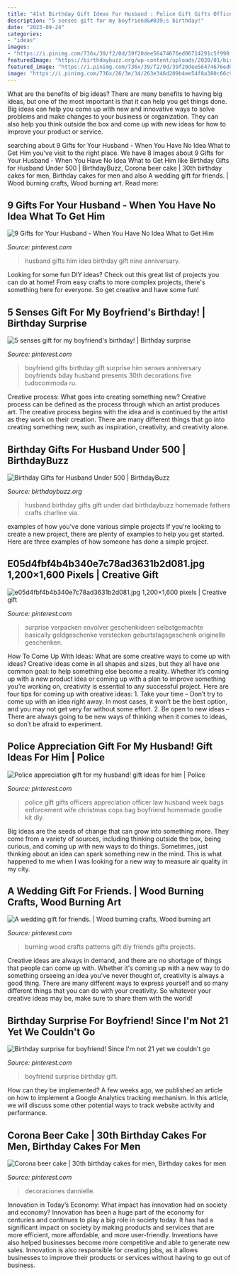 ```yaml
---
title: "41st Birthday Gift Ideas For Husband : Police Gift Gifts Officers Appreciation Officer Law Husband Week Bags Enforcement Wife Christmas Cops Bag Boyfriend Homemade Goodie Kit Diy"
description: "5 senses gift for my boyfriend&#039;s birthday!"
date: "2023-09-24"
categories:
- "ideas"
images:
- "https://i.pinimg.com/736x/39/f2/0d/39f20dee56474676ed06714291c5f990.jpg"
featuredImage: "https://birthdaybuzz.org/wp-content/uploads/2020/01/birthday-gifts-for-husband-under-500-birthday-gift-for-my-husband-gift-ideas-pinterest-of-birthday-gifts-for-husband-under-500-scaled.jpg"
featured_image: "https://i.pinimg.com/736x/39/f2/0d/39f20dee56474676ed06714291c5f990.jpg"
image: "https://i.pinimg.com/736x/26/3e/34/263e346d209b4ee54f8a380c66c99d37--boyfriend-presents-boyfriend-stuff.jpg?b=t"
---
```



What are the benefits of big ideas?
There are many benefits to having big ideas, but one of the most important is that it can help you get things done. Big ideas can help you come up with new and innovative ways to solve problems and make changes to your business or organization. They can also help you think outside the box and come up with new ideas for how to improve your product or service.

	

		
searching about 9 Gifts for Your Husband - When You Have No Idea What to Get Him you've visit to the right place. We have 8 Images about 9 Gifts for Your Husband - When You Have No Idea What to Get Him like Birthday Gifts for Husband Under 500 | BirthdayBuzz, Corona beer cake | 30th birthday cakes for men, Birthday cakes for men and also A wedding gift for friends. | Wood burning crafts, Wood burning art. Read more:
		
    
## 9 Gifts For Your Husband - When You Have No Idea What To Get Him

<img loading=lazy src="https://i.pinimg.com/736x/f7/c3/ee/f7c3eeb504f3327d29fd9049acad650d.jpg" onerror="this.onerror=null;this.src='https://tse2.mm.bing.net/th?id=OIP.cDX7Fwuoo3jThuw6XBlSEQHaLH&amp;pid=15.1';" alt="9 Gifts for Your Husband - When You Have No Idea What to Get Him">

_Source: pinterest.com_

>husband gifts him idea birthday gift nine anniversary. 

	

Looking for some fun DIY ideas? Check out this great list of projects you can do at home! From easy crafts to more complex projects, there's something here for everyone. So get creative and have some fun!

    
## 5 Senses Gift For My Boyfriend&#039;s Birthday! | Birthday Surprise

<img loading=lazy src="https://i.pinimg.com/736x/39/f2/0d/39f20dee56474676ed06714291c5f990.jpg" onerror="this.onerror=null;this.src='https://tse1.mm.bing.net/th?id=OIP.58-n0p7G3ezcE4Myksol_AHaNx&amp;pid=15.1';" alt="5 senses gift for my boyfriend&#039;s birthday! | Birthday surprise">

_Source: pinterest.com_

>boyfriend gifts birthday gift surprise him senses anniversary boyfriends bday husband presents 30th decorations five tudocommoda ru. 

	

Creative process: What goes into creating something new?
Creative process can be defined as the process through which an artist produces art. The creative process begins with the idea and is continued by the artist as they work on their creation. There are many different things that go into creating something new, such as inspiration, creativity, and creativity alone.

    
## Birthday Gifts For Husband Under 500 | BirthdayBuzz

<img loading=lazy src="https://birthdaybuzz.org/wp-content/uploads/2020/01/birthday-gifts-for-husband-under-500-birthday-gift-for-my-husband-gift-ideas-pinterest-of-birthday-gifts-for-husband-under-500-scaled.jpg" onerror="this.onerror=null;this.src='https://tse3.mm.bing.net/th?id=OIP.E9Oe-Y06_oR4Bk590k8AhQHaJ6&amp;pid=15.1';" alt="Birthday Gifts for Husband Under 500 | BirthdayBuzz">

_Source: birthdaybuzz.org_

>husband birthday gifts gift under dad birthdaybuzz homemade fathers crafts charline via. 

	

examples of how you've done various simple projects
If you're looking to create a new project, there are plenty of examples to help you get started. Here are three examples of how someone has done a simple project.

    
## E05d4fbf4b4b340e7c78ad3631b2d081.jpg 1,200×1,600 Pixels | Creative Gift

<img loading=lazy src="http://media-cache-ak0.pinimg.com/1200x/e0/5d/4f/e05d4fbf4b4b340e7c78ad3631b2d081.jpg" onerror="this.onerror=null;this.src='https://tse3.mm.bing.net/th?id=OIP.djD78dbmK0Ae4YdwtfN9HgHaJ4&amp;pid=15.1';" alt="e05d4fbf4b4b340e7c78ad3631b2d081.jpg 1,200×1,600 pixels | Creative gift">

_Source: pinterest.com_

>surprise verpacken envolver geschenkideen selbstgemachte basically geldgeschenke verstecken geburtstagsgeschenk originelle geschenken. 

	

How To Come Up With Ideas: What are some creative ways to come up with ideas?
Creative ideas come in all shapes and sizes, but they all have one common goal: to help something else become a reality. Whether it’s coming up with a new product idea or coming up with a plan to improve something you’re working on, creativity is essential to any successful project. Here are four tips for coming up with creative ideas: 1. Take your time – Don’t try to come up with an idea right away. In most cases, it won’t be the best option, and you may not get very far without some effort. 2. Be open to new ideas – There are always going to be new ways of thinking when it comes to ideas, so don’t be afraid to experiment. 
    
## Police Appreciation Gift For My Husband! Gift Ideas For Him | Police

<img loading=lazy src="https://i.pinimg.com/736x/da/2e/d5/da2ed5f72f2711cc468d60119c454cd7.jpg" onerror="this.onerror=null;this.src='https://tse4.mm.bing.net/th?id=OIP.K5t83iBFrszo0KhMvii-IAHaNK&amp;pid=15.1';" alt="Police appreciation gift for my husband! gift ideas for him | Police">

_Source: pinterest.com_

>police gift gifts officers appreciation officer law husband week bags enforcement wife christmas cops bag boyfriend homemade goodie kit diy. 

	

Big ideas are the seeds of change that can grow into something more. They come from a variety of sources, including thinking outside the box, being curious, and coming up with new ways to do things. Sometimes, just thinking about an idea can spark something new in the mind. This is what happened to me when I was looking for a new way to measure air quality in my city.

    
## A Wedding Gift For Friends. | Wood Burning Crafts, Wood Burning Art

<img loading=lazy src="https://i.pinimg.com/736x/65/ed/47/65ed4778c270dcf86f05b7dd83a8a007--gifts-for-friends-wedding-gifts.jpg" onerror="this.onerror=null;this.src='https://tse1.mm.bing.net/th?id=OIP.4e2GK6uPvpYHe6uUdk0i7wHaJ3&amp;pid=15.1';" alt="A wedding gift for friends. | Wood burning crafts, Wood burning art">

_Source: pinterest.com_

>burning wood crafts patterns gift diy friends gifts projects. 

	

Creative ideas are always in demand, and there are no shortage of things that people can come up with. Whether it's coming up with a new way to do something orseeing an idea you've never thought of, creativity is always a good thing. There are many different ways to express yourself and so many different things that you can do with your creativity. So whatever your creative ideas may be, make sure to share them with the world!

    
## Birthday Surprise For Boyfriend! Since I&#039;m Not 21 Yet We Couldn&#039;t Go

<img loading=lazy src="https://i.pinimg.com/736x/26/3e/34/263e346d209b4ee54f8a380c66c99d37--boyfriend-presents-boyfriend-stuff.jpg?b=t" onerror="this.onerror=null;this.src='https://tse2.mm.bing.net/th?id=OIP.ICktJ3UPFBLZOpcaQ7PZsAHaJ3&amp;pid=15.1';" alt="Birthday surprise for boyfriend! Since I&#039;m not 21 yet we couldn&#039;t go">

_Source: pinterest.com_

>boyfriend surprise birthday gift. 

	

How can they be implemented?
A few weeks ago, we published an article on how to implement a Google Analytics tracking mechanism. In this article, we will discuss some other potential ways to track website activity and performance.

    
## Corona Beer Cake | 30th Birthday Cakes For Men, Birthday Cakes For Men

<img loading=lazy src="https://i.pinimg.com/736x/57/e3/aa/57e3aafc4aeec7f2f8c53ae9b8bfe47e.jpg" onerror="this.onerror=null;this.src='https://tse1.mm.bing.net/th?id=OIP.xYFtAPeVriCPpwlduzfBJAHaJ3&amp;pid=15.1';" alt="Corona beer cake | 30th birthday cakes for men, Birthday cakes for men">

_Source: pinterest.com_

>decoraciones dannielle. 

	

Innovation in Today’s Economy: What impact has innovation had on society and economy?
Innovation has been a huge part of the economy for centuries and continues to play a big role in society today. It has had a significant impact on society by making products and services that are more efficient, more affordable, and more user-friendly. Inventions have also helped businesses become more competitive and able to generate new sales. Innovation is also responsible for creating jobs, as it allows businesses to improve their products or services without having to go out of business.

